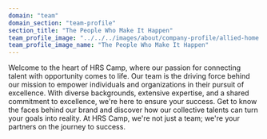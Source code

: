 ```yaml
---
domain: "team"
domain_section: "team-profile"
section_title: "The People Who Make It Happen"
team_profile_image: "../../../images/about/company-profile/allied-home.jpg"
team_profile_image_name: "The People Who Make It Happen"
---
```


Welcome to the heart of HRS Camp, where our passion for connecting talent with opportunity comes to life. Our team is the driving force behind our mission to empower individuals and organizations in their pursuit of excellence. With diverse backgrounds, extensive expertise, and a shared commitment to excellence, we're here to ensure your success. Get to know the faces behind our brand and discover how our collective talents can turn your goals into reality. At HRS Camp, we're not just a team; we're your partners on the journey to success.
